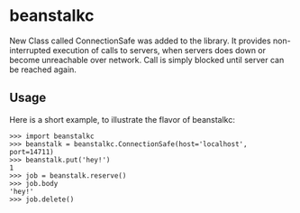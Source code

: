 beanstalkc
==========

New Class called ConnectionSafe was added to the library.
It provides non-interrupted execution of calls to servers, when servers does down
or become unreachable over network. Call is simply blocked until server can be reached again.



Usage
-----

Here is a short example, to illustrate the flavor of beanstalkc:

    >>> import beanstalkc
    >>> beanstalk = beanstalkc.ConnectionSafe(host='localhost', port=14711)
    >>> beanstalk.put('hey!')
    1
    >>> job = beanstalk.reserve()
    >>> job.body
    'hey!'
    >>> job.delete()

